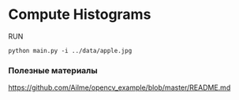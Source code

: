 # Compute Histograms

RUN

    python main.py -i ../data/apple.jpg


### Полезные материалы

https://github.com/Ailme/opencv_example/blob/master/README.md